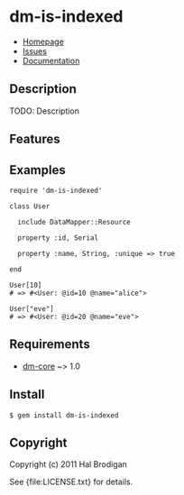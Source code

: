 # dm-is-indexed

* [Homepage](http://github.com/postmodern/dm-is-indexed#readme)
* [Issues](http://github.com/postmodern/dm-is-indexed/issues)
* [Documentation](http://rubydoc.info/gems/dm-is-indexed/frames)

## Description

TODO: Description

## Features

## Examples

    require 'dm-is-indexed'

    class User

      include DataMapper::Resource

      property :id, Serial

      property :name, String, :unique => true

    end

    User[10]
    # => #<User: @id=10 @name="alice">

    User["eve"]
    # => #<User: @id=20 @name="eve">

## Requirements

* [dm-core](http://github.com/datamapper/dm-core#readme) ~> 1.0

## Install

    $ gem install dm-is-indexed

## Copyright

Copyright (c) 2011 Hal Brodigan

See {file:LICENSE.txt} for details.
